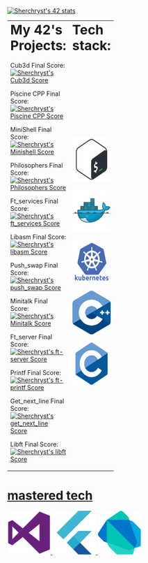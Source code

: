 [![Sherchryst's 42 stats](https://badge42.herokuapp.com/api/stats/sgah?privacyEmail=true)](https://github.com/JaeSeoKim/badge42)

<table class="fixed">
 <col width="40px" />
 <col width="40px" />
 <tr>
    <td><b style="font-size:30px">My 42's Projects:</b></td>
    <td><b style="font-size:30px">Tech stack:</b></td>
 </tr>
 <tr>
    <td>
     
Cub3d
Final Score:
[![Sherchryst's Cub3d Score](https://badge42.herokuapp.com/api/project/sgah/cub3d)](https://github.com/sherchryst/cub3d)
     
Piscine CPP
Final Score:
[![Sherchryst's Piscine CPP Score](https://badge42.herokuapp.com/api/project/sgah/minishell)](https://github.com/sherchryst/42-piscine_CPP)
         
MiniShell
Final Score:
[![Sherchryst's Minishell Score](https://badge42.herokuapp.com/api/project/sgah/minishell)](https://github.com/sherchryst/minishell)
         
Philosophers
Final Score:
[![Sherchryst's Philosophers Score](https://badge42.herokuapp.com/api/project/sgah/Philosophers)](https://github.com/sherchryst/philosopher)
         
Ft_services
Final Score:
[![Sherchryst's ft_services Score](https://badge42.herokuapp.com/api/project/sgah/ft_services)](https://github.com/sherchryst/ft_services)
         
Libasm
Final Score:
[![Sherchryst's libasm Score](https://badge42.herokuapp.com/api/project/sgah/libasm)](https://github.com/sherchryst/libasm)
         
Push_swap
Final Score:
[![Sherchryst's push_swap Score](https://badge42.herokuapp.com/api/project/sgah/push_swap)](https://github.com/sherchryst/push_swap)
         
Minitalk
Final Score:
[![Sherchryst's Minitalk Score](https://badge42.herokuapp.com/api/project/sgah/minitalk)](https://github.com/sherchryst/minitalk)
         
Ft_server
Final Score:
[![Sherchryst's ft-server Score](https://badge42.herokuapp.com/api/project/sgah/ft_server)](https://github.com/sherchryst/ft-server)
         
Printf
Final Score:
[![Sherchryst's ft-printf Score](https://badge42.herokuapp.com/api/project/sgah/ft_printf)](https://github.com/sherchryst/printf)
         
Get_next_line
Final Score:
[![Sherchryst's get_next_line Score](https://badge42.herokuapp.com/api/project/sgah/get_next_line)](https://github.com/sherchryst/get_next_line)
         
Libft
Final Score:
[![Sherchryst's libft Score](https://badge42.herokuapp.com/api/project/sgah/Libft)](https://github.com/sherchryst/libft)</td>
      
[<td> <p><img src="https://github.com/Sherchryst/sherchryst/blob/main/bash-original.svg" width="100" height="100"></p>](google.com)
<p><img src="https://github.com/Sherchryst/sherchryst/blob/main/docker-original.svg" width="100" height="100"></p>
<p><img src="https://github.com/Sherchryst/sherchryst/blob/main/kubernetes-plain-wordmark.svg" width="100" height="100"></p>
<p><img src="https://github.com/Sherchryst/sherchryst/blob/main/ISO_C%2B%2B_Logo.svg" width="100" height="100"></p>
<p><img src="https://github.com/Sherchryst/sherchryst/blob/main/c-original.svg" width="100" height="100"> </p></td>
 </tr>
</table>


# mastered tech

<img src="https://github.com/devicons/devicon/blob/master/icons/visualstudio/visualstudio-plain.svg" width="100" height="100"> <img src="https://github.com/devicons/devicon/blob/master/icons/flutter/flutter-original.svg" width="100" height="100"> <img src="https://github.com/devicons/devicon/blob/master/icons/dart/dart-original.svg" width="100" height="100"> 





<!--
**Sherchryst/sherchryst** is a ✨ _special_ ✨ repository because its `README.md` (this file) appears on your GitHub profile.

Here are some ideas to get you started:

- 🔭 I’m currently working on ...
- 🌱 I’m currently learning ...
- 👯 I’m looking to collaborate on ...
- 🤔 I’m looking for help with ...
- 💬 Ask me about ...
- 📫 How to reach me: ...
- 😄 Pronouns: ...
- ⚡ Fun fact: ...
-->
